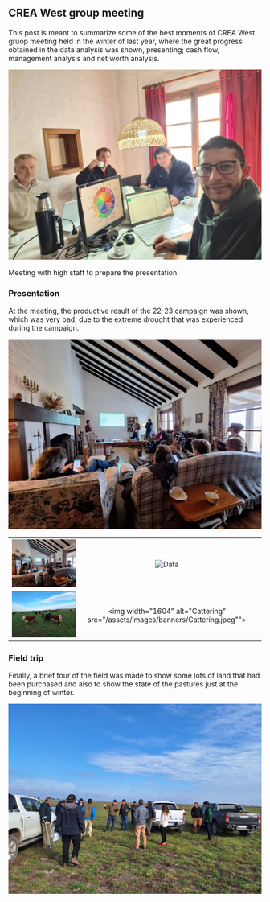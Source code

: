 ## CREA West group meeting

This post is meant to summarize some of the best moments of CREA West gruop meeting held in the winter of last year, where the great progress obtained in the data analysis was shown, presenting; cash flow, management analysis and net worth analysis.


![job meeting](/assets/images/banners/junta.jpeg)

Meeting with high staff to prepare the presentation

### Presentation  

At the meeting, the productive result of the 22-23 campaign was shown, which was very bad, due to the extreme drought that was experienced during the campaign.


![Presentation](/assets/images/banners/Presentacion.jpeg)

| | | |
|:-------------------------:|:-------------------------:|:-------------------------:|
|<img width="1604" alt="Presentation" src="/assets/images/banners/Presentacion.jpeg">  |  <img width="1604" alt="Data" src="/assets/images/banners/Data.jpeg">|
|<img width="1604" alt="Cattle" src="/assets/images/banners/Cattle.jpeg">  |  <img width="1604" alt="Cattering" src="/assets/images/banners/Cattering.jpeg"">|


### Field trip

Finally, a brief tour of the field was made to show some lots of land that had been purchased and also to show the state of the pastures just at the beginning of winter.

![Campo](/assets/images/banners/Campo.jpeg)
